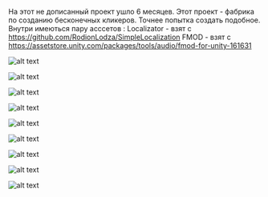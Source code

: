 На этот не дописанный проект ушло 6 месяцев. 
Этот проект - фабрика по созданию бесконечных кликеров. Точнее попытка создать подобное.
Внутри имеються пару асссетов :
Localizator - взят c https://github.com/RodionLodza/SimpleLocalization
FMOD - взят с https://assetstore.unity.com/packages/tools/audio/fmod-for-unity-161631

![alt text](https://github.com/BigToni968/Donut3D/blob/main/Screenshots/Screenshot_0.png "Нулевой скрин.")

![alt text](https://github.com/BigToni968/Donut3D/blob/main/Screenshots/Screenshot_1.png "Первый скрин.")

![alt text](https://github.com/BigToni968/Donut3D/blob/main/Screenshots/Screenshot_2.png "Второй скрин.")

![alt text](https://github.com/BigToni968/Donut3D/blob/main/Screenshots/Screenshot_3.png "Третий скрин.")

![alt text](https://github.com/BigToni968/Donut3D/blob/main/Screenshots/Screenshot_4.png "Четвёртый скрин.")

![alt text](https://github.com/BigToni968/Donut3D/blob/main/Screenshots/Screenshot_5.png "Пятый скрин.")

![alt text](https://github.com/BigToni968/Donut3D/blob/main/Screenshots/Screenshot_6.png "Шестой скрин.")

![alt text](https://github.com/BigToni968/Donut3D/blob/main/Screenshots/Screenshot_7.png "Седьмой скрин.")

![alt text](https://github.com/BigToni968/Donut3D/blob/main/Screenshots/Screenshot_8.png "Восьмой скрин.")
